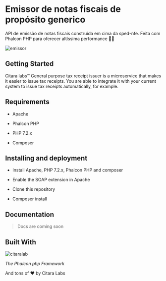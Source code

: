 # Emissor de notas fiscais de propósito generico

API de emissão de notas fiscais construída em cima da sped-nfe. Feita com Phalcon PHP para oferecer altíssima performance 🚀🚀

![emissor](https://user-images.githubusercontent.com/20716798/46682482-0902b100-cbc4-11e8-9301-7869c012d617.gif)


## Getting Started

Citara labs™ General purpose tax receipt issuer is a microservice that makes it easier to issue tax receipts. You are able to integrate it with your current system to issue tax receipts
automatically, for example.

## Requirements

- Apache
 
- Phalcon PHP
 
- PHP 7.2.x

- Composer

## Installing and deployment

- Install Apache, PHP 7.2.x, Phalcon PHP and composer

- Enable the SOAP extension in Apache

- Clone this repository

- Composer install

## Documentation

> Docs are coming soon

## Built With

![citaralab](https://avatars1.githubusercontent.com/u/1221505?s=200&v=4)

*The Phalcon php Framework*

And tons of ❤ by Citara Labs
